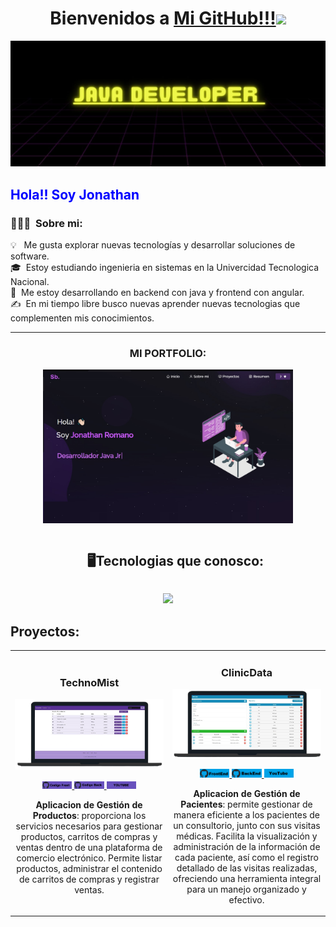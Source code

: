 
<h1 align="center">Bienvenidos a <a href="https://github.com/Jonathan-Romano">Mi GitHub!!!<a><img src="https://user-images.githubusercontent.com/73097560/115834477-dbab4500-a447-11eb-908a-139a6edaec5c.gif"></h1>

![Banner](https://raw.githubusercontent.com/Jonathan-Romano/Jonathan-Romano/master/assets/banner.jpg)

<h2 style="Color: blue;">Hola!! Soy Jonathan</h2>


### 👨🏻‍💻 &nbsp;Sobre mi:

💡 &nbsp; Me gusta explorar nuevas tecnologías y desarrollar soluciones de software.\
🎓 &nbsp;Estoy estudiando ingenieria en sistemas en la Univercidad Tecnologica Nacional.\
🌱 &nbsp;Me estoy desarrollando en backend con java y frontend con angular.\
✍️ &nbsp;En mi tiempo libre busco nuevas aprender nuevas tecnologias que complementen mis conocimientos.

---
<h3 align="center"> <strong> MI PORTFOLIO: </strong></h3>

<p align="center">
  <a href="https://portfolio-jonathan-romano.netlify.app/" target="_blank">
    <img src="https://github.com/Jonathan-Romano/Jonathan-Romano/blob/main/assets/portfolio.jpg" width="400" alt="Curso básico android">
  </a>
</p>

<!--h1 without bottom border-->
<div id="user-content-toc">
  <ul align="center">
    <summary><h2 style="display: inline-block">🖥Tecnologias que conosco:</h2></summary>
  </ul>
</div>
<!--tech stack icons-->
<p align="center">
  <a href="https://skillicons.dev">
    <img src="https://skillicons.dev/icons?i=java,spring,hibernate,mysql,docker,css,html,bootstrap,angular,c,js,typescript,vscode,eclipse,idea,postman,github,netlify,nodejs&perline=7" />
  </a>
</p>

## Proyectos:
<table>
<tr>
<td width="50%">
<h3 align= "center">TechnoMist</h3>
<div align="center">
<a href="https://github.com/Jonathan-Romano/TechnoMist-Back-End" target="_blank"><img src="https://github.com/Jonathan-Romano/Jonathan-Romano/blob/main/assets/TechnoMist.png" width="400" alt="TechnoMist"></a>
<p>
<a href="https://github.com/Jonathan-Romano/TechnoMist-Front-End" target="_blank">
<img style="width: 20%; height: auto;" src="https://github.com/Jonathan-Romano/Jonathan-Romano/blob/main/assets/codigo-front.jpg">
</a>
<a href="https://github.com/Jonathan-Romano/TechnoMist-Back-End" target="_blank">
<img style="width: 20%; height: auto;" src="https://github.com/Jonathan-Romano/Jonathan-Romano/blob/main/assets/codigo-back.jpg">
</a>
<a href="https://www.youtube.com/watch?v=O1oEGcQJSn0" target="_blank">
<img style="width: 20%; height: auto;" src="https://github.com/Jonathan-Romano/Jonathan-Romano/blob/main/assets/youtube.jpg">
</a>
</p>
<p><strong>Aplicacion de Gestión de Productos</strong>: proporciona los servicios necesarios para gestionar productos, carritos de compras y ventas dentro de una plataforma de comercio electrónico. Permite listar productos, administrar el contenido de carritos de compras y registrar ventas.</p>
</div>
  
</td>

<td width="50%">
<h3 align="center">ClinicData</h3>
<div align="center">
<a href="https://github.com/Jonathan-Romano/TechnoMist-Back-End" target="_blank"><img src="https://github.com/Jonathan-Romano/Jonathan-Romano/blob/main/assets/ClinicData.png" width="400" alt="ClinicData"></a>
<p>
<a href="https://github.com/Jonathan-Romano/ClinicData-Front-End" target="_blank">
<img style="width: 20%; height: auto;" src="https://github.com/Jonathan-Romano/Jonathan-Romano/blob/main/assets/ClinicData/ClinicData-FrontEnd.jpg">
</a>
<a href="https://github.com/Jonathan-Romano/ClinicData-Back-End" target="_blank">
<img style="width: 20%; height: auto;" src="https://github.com/Jonathan-Romano/Jonathan-Romano/blob/main/assets/ClinicData/ClinicData-BackEnd.jpg">
</a>
<a href="https://youtu.be/bWbOO4wpbRc" target="_blank">
<img style="width: 20%; height: auto;" src="https://github.com/Jonathan-Romano/Jonathan-Romano/blob/main/assets/ClinicData/ClinicData-YouTube.jpg">
</a>
</p>
<p><strong>Aplicacion de Gestión de Pacientes</strong>: permite gestionar de manera eficiente a los pacientes de un consultorio, junto con sus visitas médicas. Facilita la visualización y administración de la información de cada paciente, así como el registro detallado de las visitas realizadas, ofreciendo una herramienta integral para un manejo organizado y efectivo.</p>
</div>                                                             
</table>                                                                                 
</div>

<br>


